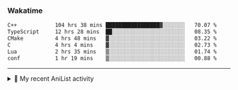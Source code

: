 ### Wakatime
<!--START_SECTION:waka-->

```txt
C++            104 hrs 38 mins █████████████████▓░░░░░░░   70.07 %
TypeScript     12 hrs 28 mins  ██░░░░░░░░░░░░░░░░░░░░░░░   08.35 %
CMake          4 hrs 48 mins   ▓░░░░░░░░░░░░░░░░░░░░░░░░   03.22 %
C              4 hrs 4 mins    ▓░░░░░░░░░░░░░░░░░░░░░░░░   02.73 %
Lua            2 hrs 35 mins   ▒░░░░░░░░░░░░░░░░░░░░░░░░   01.74 %
conf           1 hr 19 mins    ▒░░░░░░░░░░░░░░░░░░░░░░░░   00.88 %
```

<!--END_SECTION:waka-->

<!--
<h4>Leetcode</h4>

![Leetcode](https://leetcard.jacoblin.cool/f01zy?ext=heatmap)
-->

---

<details>
  <summary>🌸 My recent AniList activity</summary>

  <!-- ANILIST_ACTIVITY:start -->

-   📺 Completed [Mushoku Tensei: Jobless Reincarnation Cour 2](https://anilist.co/anime/127720) (22:33 25 June 2025)
-   📺 Completed [Mushoku Tensei: Jobless Reincarnation](https://anilist.co/anime/108465) (15:57 25 June 2025)
-   📺 Watched episode 2 - 10 of [Vinland Saga Season 2](https://anilist.co/anime/136430) (15:45 24 June 2025)
-   📺 Completed [Vinland Saga](https://anilist.co/anime/101348) (15:12 23 June 2025)
-   📺 Watched episode 8 - 18 of [Vinland Saga](https://anilist.co/anime/101348) (21:39 22 June 2025)

  <!-- ANILIST_ACTIVITY:end -->
</details>
